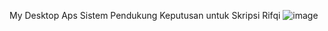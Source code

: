 My Desktop Aps Sistem Pendukung Keputusan untuk Skripsi Rifqi
![image](https://github.com/rifqimuzhaffar/spkteknisi-Desktop/assets/104374681/90112471-2407-43f4-a244-02965595641e)
